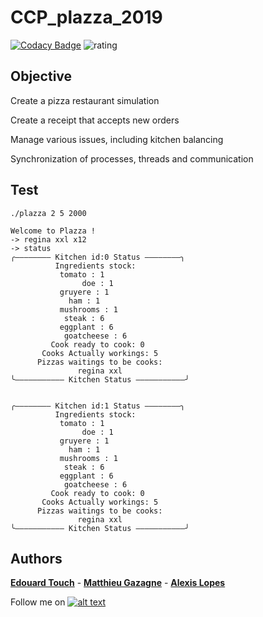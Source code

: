 # CCP_plazza_2019

[![Codacy Badge](https://api.codacy.com/project/badge/Grade/fa3f131b5cf245cbbec90d206e437e9d)](https://app.codacy.com/manual/Eydou/CCP_plazza_2019?utm_source=github.com&utm_medium=referral&utm_content=Eydou/CCP_plazza_2019&utm_campaign=Badge_Grade_Dashboard)               ![rating](https://img.shields.io/badge/rating-★★★★★-brightgreen)

## Objective

Create a pizza restaurant simulation

Create a receipt that accepts new orders

Manage various issues, including kitchen balancing

Synchronization of processes, threads and communication

## Test

    ./plazza 2 5 2000
    
    Welcome to Plazza !
    -> regina xxl x12
    -> status
    ╭———————— Kitchen id:0 Status ————————╮
              Ingredients stock:
	           tomato : 1
                    doe : 1
	           gruyere : 1
	             ham : 1
	           mushrooms : 1
	            steak : 6
	           eggplant : 6
               	goatcheese : 6
             Cook ready to cook: 0
           Cooks Actually workings: 5
          Pizzas waitings to be cooks:
	               regina xxl
    ╰——————————— Kitchen Status ———————————╯


    ╭———————— Kitchen id:1 Status ————————╮
              Ingredients stock:
	           tomato : 1
                    doe : 1
	           gruyere : 1
	             ham : 1
	           mushrooms : 1
	            steak : 6
	           eggplant : 6
               	goatcheese : 6
             Cook ready to cook: 0
           Cooks Actually workings: 5
          Pizzas waitings to be cooks:
	               regina xxl
    ╰——————————— Kitchen Status ———————————╯


## Authors

 **[Edouard Touch](https://github.com/Eydou)** - **[Matthieu Gazagne](https://www.linkedin.com/in/matthieu-gazagne-529a61184/)** - **[Alexis Lopes](https://github.com/LopesAlexis)**
 
[6.1]: http://i.imgur.com/0o48UoR.png (Follow me !)

[1]: https://github.com/Eydou

Follow me on [![alt text][6.1]][1]
